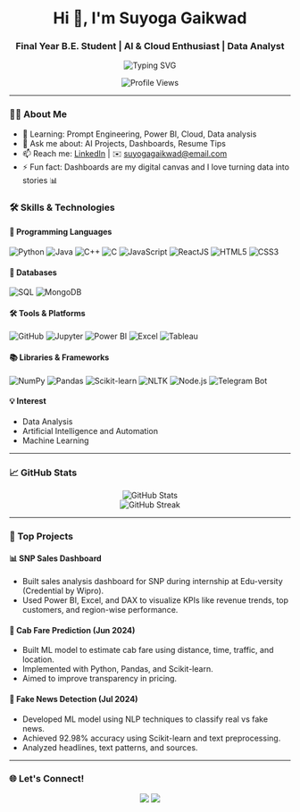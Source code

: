 <h1 align="center">Hi 👋, I'm Suyoga Gaikwad</h1>
<h3 align="center">Final Year B.E. Student | AI & Cloud Enthusiast | Data Analyst</h3>

<p align="center">
  <img src="https://readme-typing-svg.demolab.com?font=Fira+Code&duration=2000&pause=1000&color=F76D57&center=true&width=435&lines=Welcome+to+my+GitHub+profile!;AI+%7C+Cloud+%7C+Data+%7C+Web" alt="Typing SVG" />
</p>

<p align="center">
  <img src="https://komarev.com/ghpvc/?username=suyogagaikwad&color=brightgreen" alt="Profile Views" />
</p>

---

### 👨‍💻 About Me

- 🌱 Learning: Prompt Engineering, Power BI, Cloud, Data analysis
- 💬 Ask me about: AI Projects, Dashboards, Resume Tips
- 📫 Reach me: [LinkedIn](https://www.linkedin.com/in/suyogagaikwad) | ✉️ suyogagaikwad@email.com
- ⚡ Fun fact: Dashboards are my digital canvas and I love turning data into stories 📊


### 🛠️ Skills & Technologies

#### 🧠 Programming Languages
![Python](https://img.shields.io/badge/Python-3776AB?style=for-the-badge&logo=python&logoColor=white)
![Java](https://img.shields.io/badge/Java-007396?style=for-the-badge&logo=java&logoColor=white)
![C++](https://img.shields.io/badge/C++-00599C?style=for-the-badge&logo=c%2B%2B&logoColor=white)
![C](https://img.shields.io/badge/C-00599C?style=for-the-badge&logo=c&logoColor=white)
![JavaScript](https://img.shields.io/badge/JavaScript-F7DF1E?style=for-the-badge&logo=javascript&logoColor=black)
![ReactJS](https://img.shields.io/badge/React-Basics-61DAFB?style=for-the-badge&logo=react&logoColor=black)
![HTML5](https://img.shields.io/badge/HTML5-E34F26?style=for-the-badge&logo=html5&logoColor=white)
![CSS3](https://img.shields.io/badge/CSS3-1572B6?style=for-the-badge&logo=css3&logoColor=white)

#### 🧮 Databases
![SQL](https://img.shields.io/badge/SQL-003B57?style=for-the-badge&logo=postgresql&logoColor=white)
![MongoDB](https://img.shields.io/badge/MongoDB-47A248?style=for-the-badge&logo=mongodb&logoColor=white)

#### 🛠 Tools & Platforms
![GitHub](https://img.shields.io/badge/GitHub-181717?style=for-the-badge&logo=github&logoColor=white)
![Jupyter](https://img.shields.io/badge/Jupyter-FA0F00?style=for-the-badge&logo=jupyter&logoColor=white)
![Power BI](https://img.shields.io/badge/Power%20BI-F2C811?style=for-the-badge&logo=powerbi&logoColor=black)
![Excel](https://img.shields.io/badge/Excel-217346?style=for-the-badge&logo=microsoft-excel&logoColor=white)
![Tableau](https://img.shields.io/badge/Tableau-E97627?style=for-the-badge&logo=tableau&logoColor=white)

#### 📚 Libraries & Frameworks
![NumPy](https://img.shields.io/badge/NumPy-013243?style=for-the-badge&logo=numpy&logoColor=white)
![Pandas](https://img.shields.io/badge/Pandas-150458?style=for-the-badge&logo=pandas&logoColor=white)
![Scikit-learn](https://img.shields.io/badge/Scikit--learn-F7931E?style=for-the-badge&logo=scikitlearn&logoColor=white)
![NLTK](https://img.shields.io/badge/NLTK-007396?style=for-the-badge)
![Node.js](https://img.shields.io/badge/Node.js-339933?style=for-the-badge&logo=nodedotjs&logoColor=white)
![Telegram Bot](https://img.shields.io/badge/Telegram%20Bot-0088CC?style=for-the-badge&logo=telegram&logoColor=white)

#### 💡 Interest
- Data Analysis  
- Artificial Intelligence and Automation 
- Machine Learning  

---

### 📈 GitHub Stats

<p align="center">
  <img alt="GitHub Stats" src="https://github-readme-stats.vercel.app/api?username=Suyoga28&show_icons=true&theme=radical&hide_border=false&count_private=true" />
  <br>
  <img alt="GitHub Streak" src="https://streak-stats.demolab.com?user=Suyoga28&theme=radical&date_format=M%20j%5B%2C%20Y%5D" />
</p>



---

### 🌟 Top Projects

#### 📊 SNP Sales Dashboard
- Built sales analysis dashboard for SNP during internship at Edu-versity (Credential by Wipro).
- Used Power BI, Excel, and DAX to visualize KPIs like revenue trends, top customers, and region-wise performance.

#### 🚖 Cab Fare Prediction (Jun 2024)
- Built ML model to estimate cab fare using distance, time, traffic, and location.
- Implemented with Python, Pandas, and Scikit-learn.
- Aimed to improve transparency in pricing.

#### 📰 Fake News Detection (Jul 2024)
- Developed ML model using NLP techniques to classify real vs fake news.
- Achieved 92.98% accuracy using Scikit-learn and text preprocessing.
- Analyzed headlines, text patterns, and sources.

---

### 🌐 Let's Connect!

<p align="center">
  <a href="https://www.linkedin.com/in/suyogagaikwad"><img src="https://img.shields.io/badge/-LinkedIn-0A66C2?style=for-the-badge&logo=linkedin&logoColor=white"/></a>
  <a href="mailto:suyogagaikwad@email.com"><img src="https://img.shields.io/badge/-Email-D14836?style=for-the-badge&logo=gmail&logoColor=white"/></a>
</p>
